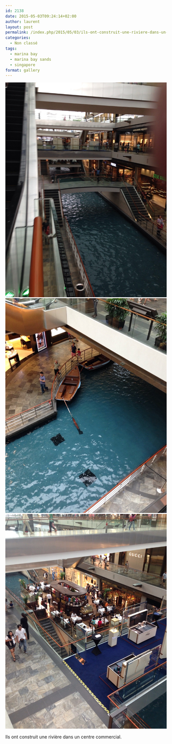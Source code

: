 ```yaml
---
id: 2138
date: 2015-05-03T09:24:14+02:00
author: laurent
layout: post
permalink: /index.php/2015/05/03/ils-ont-construit-une-riviere-dans-un-centre/
categories:
  - Non classé
tags:
  - marina bay
  - marina bay sands
  - singapore
format: gallery
---
```

<img src="/images/2015/05/tumblr_nnrosfe5Hs1uuvt0bo1_1280.jpg" />
<img src="/images/2015/05/tumblr_nnrosfe5Hs1uuvt0bo2_1280.jpg" />
<img src="/images/2015/05/tumblr_nnrosfe5Hs1uuvt0bo3_1280.jpg" />

Ils ont construit une rivière dans un centre commercial.